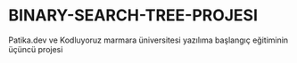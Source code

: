# BINARY-SEARCH-TREE-PROJESI
Patika.dev ve Kodluyoruz marmara üniversitesi yazılıma başlangıç eğitiminin üçüncü projesi
